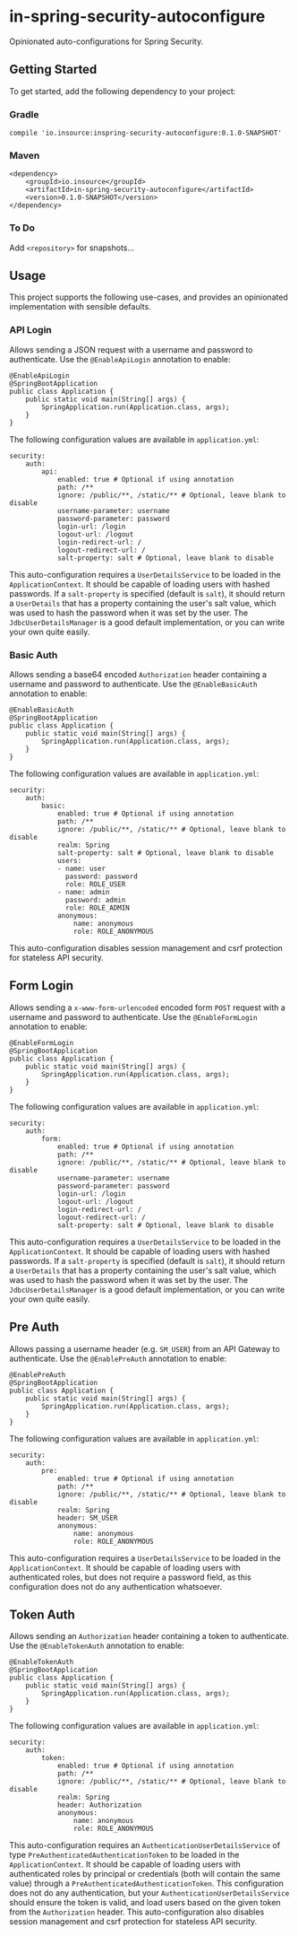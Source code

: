 # in-spring-security-autoconfigure
Opinionated auto-configurations for Spring Security.

## Getting Started

To get started, add the following dependency to your project:

### Gradle

    compile 'io.insource:inspring-security-autoconfigure:0.1.0-SNAPSHOT'

### Maven

    <dependency>
        <groupId>io.insource</groupId>
        <artifactId>in-spring-security-autoconfigure</artifactId>
        <version>0.1.0-SNAPSHOT</version>
    </dependency>

### To Do

Add `<repository>` for snapshots...

## Usage

This project supports the following use-cases, and provides an opinionated implementation with sensible defaults.

### API Login

Allows sending a JSON request with a username and password to authenticate. Use the `@EnableApiLogin` annotation to enable:

    @EnableApiLogin
    @SpringBootApplication
    public class Application {
        public static void main(String[] args) {
            SpringApplication.run(Application.class, args);
        }
    }

The following configuration values are available in `application.yml`:

    security:
        auth:
            api:
                enabled: true # Optional if using annotation
                path: /**
                ignore: /public/**, /static/** # Optional, leave blank to disable
                username-parameter: username
                password-parameter: password
                login-url: /login
                logout-url: /logout
                login-redirect-url: /
                logout-redirect-url: /
                salt-property: salt # Optional, leave blank to disable

This auto-configuration requires a `UserDetailsService` to be loaded in the `ApplicationContext`. It should be capable of loading users with hashed passwords. If a `salt-property` is specified (default is `salt`), it should return a `UserDetails` that has a property containing the user's salt value, which was used to hash the password when it was set by the user. The `JdbcUserDetailsManager` is a good default implementation, or you can write your own quite easily.

### Basic Auth

Allows sending a base64 encoded `Authorization` header containing a username and password to authenticate. Use the `@EnableBasicAuth` annotation to enable:

    @EnableBasicAuth
    @SpringBootApplication
    public class Application {
        public static void main(String[] args) {
            SpringApplication.run(Application.class, args);
        }
    }

The following configuration values are available in `application.yml`:

    security:
        auth:
            basic:
                enabled: true # Optional if using annotation
                path: /**
                ignore: /public/**, /static/** # Optional, leave blank to disable
                realm: Spring
                salt-property: salt # Optional, leave blank to disable
                users:
                - name: user
                  password: password
                  role: ROLE_USER
                - name: admin
                  password: admin
                  role: ROLE_ADMIN
                anonymous:
                    name: anonymous
                    role: ROLE_ANONYMOUS

This auto-configuration disables session management and csrf protection for stateless API security.

## Form Login

Allows sending a `x-www-form-urlencoded` encoded form `POST` request with a username and password to authenticate. Use the `@EnableFormLogin` annotation to enable:

    @EnableFormLogin
    @SpringBootApplication
    public class Application {
        public static void main(String[] args) {
            SpringApplication.run(Application.class, args);
        }
    }

The following configuration values are available in `application.yml`:

    security:
        auth:
            form:
                enabled: true # Optional if using annotation
                path: /**
                ignore: /public/**, /static/** # Optional, leave blank to disable
                username-parameter: username
                password-parameter: password
                login-url: /login
                logout-url: /logout
                login-redirect-url: /
                logout-redirect-url: /
                salt-property: salt # Optional, leave blank to disable

This auto-configuration requires a `UserDetailsService` to be loaded in the `ApplicationContext`. It should be capable of loading users with hashed passwords. If a `salt-property` is specified (default is `salt`), it should return a `UserDetails` that has a property containing the user's salt value, which was used to hash the password when it was set by the user. The `JdbcUserDetailsManager` is a good default implementation, or you can write your own quite easily.

## Pre Auth

Allows passing a username header (e.g. `SM_USER`) from an API Gateway to authenticate. Use the `@EnablePreAuth` annotation to enable:

    @EnablePreAuth
    @SpringBootApplication
    public class Application {
        public static void main(String[] args) {
            SpringApplication.run(Application.class, args);
        }
    }

The following configuration values are available in `application.yml`:

    security:
        auth:
            pre:
                enabled: true # Optional if using annotation
                path: /**
                ignore: /public/**, /static/** # Optional, leave blank to disable
                realm: Spring
                header: SM_USER
                anonymous:
                    name: anonymous
                    role: ROLE_ANONYMOUS

This auto-configuration requires a `UserDetailsService` to be loaded in the `ApplicationContext`. It should be capable of loading users with authenticated roles, but does not require a password field, as this configuration does not do any authentication whatsoever.

## Token Auth

Allows sending an `Authorization` header containing a token to authenticate. Use the `@EnableTokenAuth` annotation to enable:

    @EnableTokenAuth
    @SpringBootApplication
    public class Application {
        public static void main(String[] args) {
            SpringApplication.run(Application.class, args);
        }
    }

The following configuration values are available in `application.yml`:

    security:
        auth:
            token:
                enabled: true # Optional if using annotation
                path: /**
                ignore: /public/**, /static/** # Optional, leave blank to disable
                realm: Spring
                header: Authorization
                anonymous:
                    name: anonymous
                    role: ROLE_ANONYMOUS

This auto-configuration requires an `AuthenticationUserDetailsService` of type `PreAuthenticatedAuthenticationToken` to be loaded in the `ApplicationContext`. It should be capable of loading users with authenticated roles by principal or credentials (both will contain the same value) through a `PreAuthenticatedAuthenticationToken`. This configuration does not do any authentication, but your `AuthenticationUserDetailsService` should ensure the token is valid, and load users based on the given token from the `Authorization` header. This auto-configuration also disables session management and csrf protection for stateless API security.
